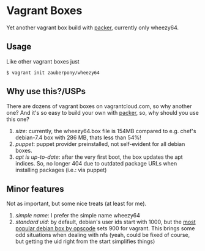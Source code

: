 Vagrant Boxes
=============

Yet another vagrant box build with [packer][1], currently only wheezy64.

Usage
-----

Like other vagrant boxes just

    $ vagrant init zauberpony/wheezy64

Why use this?/USPs
--------------

There are dozens of vagrant boxes on vagrantcloud.com, so why another one? And it's so easy to build your own with [packer][1], so, why should you use this one?

1. *size*: currently, the wheezy64.box file is 154MB compared to e.g. chef's debian-7.4 box with 286 MB, thats less than 54%!
2. *puppet*: puppet provider preinstalled, not self-evident for all debian boxes.
3. *apt is up-to-date*: after the very first boot, the box updates the apt indices. So, no longer 404 due to outdated package URLs when installing packages (i.e.: via puppet)

Minor features
--------------

Not as important, but some nice treats (at least for me).

1. *simple name*: I prefer the simple name wheezy64
2. *standard uid*: by default, debian's user ids start with 1000, but the [most popular debian box by opscode][2] sets 900 for vagrant. This brings some odd situations when dealing with nfs (yeah, could be fixed of course, but getting the uid right from the start simplifies things)



[1]: http://packer.io "packer.io, a tool for creating identical machine images for multiple platforms from a single source configuration"
[2]: https://vagrantcloud.com/chef/debian-7.4 "chef/debian-7.4"




